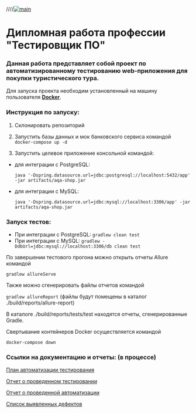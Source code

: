  ////[![main](https://github.com/Lgvju/CourseProject-aqa-qamid/actions/workflows/gradle-publish.yml/badge.svg)](https://github.com/Lgvju/CourseProject-aqa-qamid/actions/workflows/gradle-publish.yml)
# Дипломная работа профессии "Тестировщик ПО"

### Данная работа представляет собой проект по автоматизированному тестированию web-приложения для покупки туристического тура.

Для запуска проекта необходим установленный на машину пользователя **[Docker](https://www.docker.com/)**.



### **Инструкция по запуску:**

 1. Склонировать репозиторий

 2. Запустить базы данных и мок банковского сервиса командой `docker-compose up -d`
    
 3. Запустить целевое приложение консольной командой:
- для интеграции с PostgreSQL:
  
  `java '-Dspring.datasource.url=jdbc:postgresql://localhost:5432/app' -jar artifacts/aqa-shop.jar`
  
- для интеграции с MySQL:
  
  `java '-Dspring.datasource.url=jdbc:mysql://localhost:3306/app' -jar artifacts/aqa-shop.jar`


### **Запуск тестов:**

- При интеграции с PostgreSQL: `gradlew clean test`
- При интеграции с MySQL: `gradlew -DdbUrl=jdbc:mysql://localhost:3306/db clean test`

По завершении тестового прогона можно открыть отчеты Allure командой 

`gradlew allureServe`


Также можно сгенерировать файлы отчетов командой 

`gradlew allureReport` (файлы будут помещены в каталог ./build/reports/allure-report)

В каталоге ./build/reports/tests/test находятся отчеты, сгенерированные Gradle.


Свертывание контейнеров Docker осуществляется командой 

`docker-compose down`

### **Ссылки на документацию и отчеты:**  (в процессе)

[План автоматизации тестирования](https://github.com/Lgvju/CourseProject-aqa-qamid/blob/main/Test-documentation/Plan.md)

[Отчет о проведенном тестировании](https://github.com/Lgvju/CourseProject-aqa-qamid/blob/main/Test-documentation/Report.md)

[Отчет о проведенной автоматизации](https://github.com/Lgvju/CourseProject-aqa-qamid/blob/main/Test-documentation/Summary.md)

[Список выявленных дефектов](https://github.com/Lgvju/CourseProject-aqa-qamid/issues) 



  



